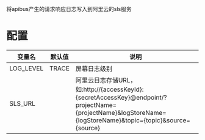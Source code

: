 将apibus产生的请求响应日志写入到阿里云的sls服务

# 配置

|变量名|默认值|说明 |
|---|---|---|
|LOG_LEVEL|TRACE|屏幕日志级别|
|SLS_URL| |阿里云日志存储URL，如:http://{accessKeyId}:{secretAccessKey}@endpoint/?projectName={projectName}&logStoreName={logStoreName}&topic={topic}&source={source}|